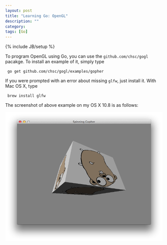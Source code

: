 ```yaml
---
layout: post
title: "Learning Go: OpenGL"
description: ""
category: 
tags: [Go]
---
```

{% include JB/setup %}

To program OpenGL using Go, you can use the `github.com/chsc/gogl`
pacakge.  To install an example of it, simply type

     go get github.com/chsc/gogl/examples/gopher
	 
If you were prompted with an error about missing `glfw`, just install
it.  With Mac OS X, type

     brew install glfw
	 
The screenshot of above example on my OS X 10.8 is as follows:	 
	 
![GoGL example screenshot](/images/gogl.screenshot.png)

